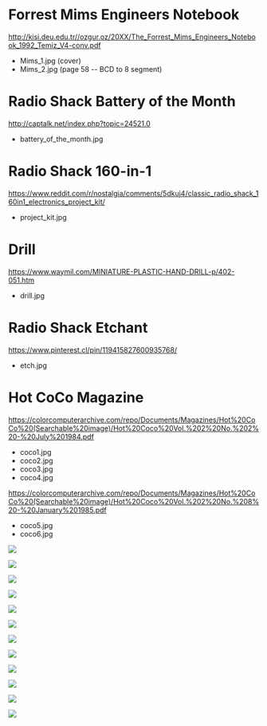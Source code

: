# Forrest Mims Engineers Notebook

http://kisi.deu.edu.tr//ozgur.oz/20XX/The_Forrest_Mims_Engineers_Notebook_1992_Temiz_V4-conv.pdf
  - Mims_1.jpg (cover)
  - Mims_2.jpg (page 58 -- BCD to 8 segment)
  
# Radio Shack Battery of the Month

http://captalk.net/index.php?topic=24521.0
  - battery_of_the_month.jpg
  
# Radio Shack 160-in-1

https://www.reddit.com/r/nostalgia/comments/5dkuj4/classic_radio_shack_160in1_electronics_project_kit/
  - project_kit.jpg
  
# Drill

https://www.waymil.com/MINIATURE-PLASTIC-HAND-DRILL-p/402-051.htm
  - drill.jpg
  
# Radio Shack Etchant

https://www.pinterest.cl/pin/119415827600935768/
  - etch.jpg

# Hot CoCo Magazine

https://colorcomputerarchive.com/repo/Documents/Magazines/Hot%20CoCo%20(Searchable%20image)/Hot%20Coco%20Vol.%202%20No.%202%20-%20July%201984.pdf
  - coco1.jpg
  - coco2.jpg
  - coco3.jpg
  - coco4.jpg 

https://colorcomputerarchive.com/repo/Documents/Magazines/Hot%20CoCo%20(Searchable%20image)/Hot%20Coco%20Vol.%202%20No.%208%20-%20January%201985.pdf
  -  coco5.jpg
  -  coco6.jpg

![](Mims_1.jpg)

![](Mims_2.jpg)

![](battery_of_the_month.jpg)

![](project_kit.jpg)

![](drill.jpg)

![](etch.jpg)

![](coco1.jpg)

![](coco2.jpg)

![](coco3.jpg)

![](coco4.jpg)

![](coco5.jpg)

![](coco6.jpg)